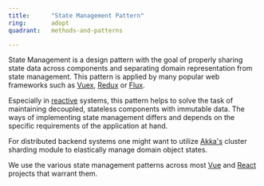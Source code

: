 ```yaml
---
title:      "State Management Pattern"
ring:       adopt
quadrant:   methods-and-patterns

---
```


State Management is a design pattern with the goal of properly sharing state data across components and separating domain representation from state management.
This pattern is applied by many popular web frameworks such as [Vuex](/languages-and-frameworks/vuex.html), [Redux](/languages-and-frameworks/redux.html) or [Flux](/methods-and-patterns/flux.html).

Especially in [reactive](/methods-and-patterns/reactive-programming.html) systems, this pattern helps to solve the task of maintaining decoupled, stateless components with immutable data. The ways of implementing state management differs and depends on the specific requirements of the application at hand.

For distributed backend systems one might want to utilize [Akka's](/languages-and-frameworks/akka.html) cluster sharding module to elastically manage domain object states.

We use the various state management patterns across most [Vue](/languages-and-frameworks/vue.html) and [React](/languages-and-frameworks/react.html) projects that warrant them.
